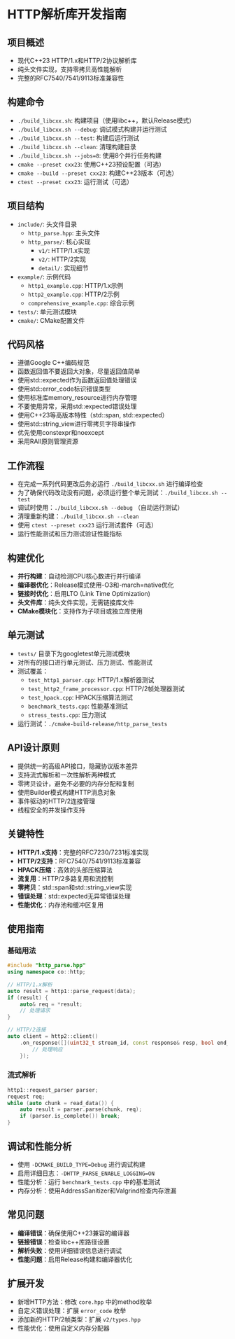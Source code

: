 # HTTP解析库开发指南

## 项目概述
- 现代C++23 HTTP/1.x和HTTP/2协议解析库
- 纯头文件实现，支持零拷贝高性能解析
- 完整的RFC7540/7541/9113标准兼容性

## 构建命令
- `./build_libcxx.sh`: 构建项目（使用libc++，默认Release模式）
- `./build_libcxx.sh --debug`: 调试模式构建并运行测试
- `./build_libcxx.sh --test`: 构建后运行测试
- `./build_libcxx.sh --clean`: 清理构建目录
- `./build_libcxx.sh --jobs=8`: 使用8个并行任务构建
- `cmake --preset cxx23`: 使用C++23预设配置（可选）
- `cmake --build --preset cxx23`: 构建C++23版本（可选）
- `ctest --preset cxx23`: 运行测试（可选）

## 项目结构
- `include/`: 头文件目录
  - `http_parse.hpp`: 主头文件
  - `http_parse/`: 核心实现
    - `v1/`: HTTP/1.x实现
    - `v2/`: HTTP/2实现
    - `detail/`: 实现细节
- `example/`: 示例代码
  - `http1_example.cpp`: HTTP/1.x示例
  - `http2_example.cpp`: HTTP/2示例
  - `comprehensive_example.cpp`: 综合示例
- `tests/`: 单元测试模块
- `cmake/`: CMake配置文件

## 代码风格
- 遵循Google C++编码规范
- 函数返回值不要返回大对象，尽量返回值简单
- 使用std::expected作为函数返回值处理错误
- 使用std::error_code标识错误类型
- 使用标准库memory_resource进行内存管理
- 不要使用异常，采用std::expected错误处理
- 使用C++23等高版本特性（std::span, std::expected）
- 使用std::string_view进行零拷贝字符串操作
- 优先使用constexpr和noexcept
- 采用RAII原则管理资源

## 工作流程
- 在完成一系列代码更改后务必运行 `./build_libcxx.sh` 进行编译检查
- 为了确保代码改动没有问题，必须运行整个单元测试：`./build_libcxx.sh --test`
- 调试时使用：`./build_libcxx.sh --debug` （自动运行测试）
- 清理重新构建：`./build_libcxx.sh --clean`
- 使用 `ctest --preset cxx23` 运行测试套件（可选）
- 运行性能测试和压力测试验证性能指标

## 构建优化
- **并行构建**：自动检测CPU核心数进行并行编译
- **编译器优化**：Release模式使用-O3和-march=native优化
- **链接时优化**：启用LTO (Link Time Optimization)
- **头文件库**：纯头文件实现，无需链接库文件
- **CMake模块化**：支持作为子项目或独立库使用

## 单元测试
- `tests/` 目录下为googletest单元测试模块
- 对所有的接口进行单元测试、压力测试、性能测试
- 测试覆盖：
  - `test_http1_parser.cpp`: HTTP/1.x解析器测试
  - `test_http2_frame_processor.cpp`: HTTP/2帧处理器测试
  - `test_hpack.cpp`: HPACK压缩算法测试
  - `benchmark_tests.cpp`: 性能基准测试
  - `stress_tests.cpp`: 压力测试
- 运行测试：`./cmake-build-release/http_parse_tests`

## API设计原则
- 提供统一的高级API接口，隐藏协议版本差异
- 支持流式解析和一次性解析两种模式
- 零拷贝设计，避免不必要的内存分配和复制
- 使用Builder模式构建HTTP消息对象
- 事件驱动的HTTP/2连接管理
- 线程安全的并发操作支持

## 关键特性
- **HTTP/1.x支持**：完整的RFC7230/7231标准实现
- **HTTP/2支持**：RFC7540/7541/9113标准兼容
- **HPACK压缩**：高效的头部压缩算法
- **流复用**：HTTP/2多路复用和流控制
- **零拷贝**：std::span和std::string_view实现
- **错误处理**：std::expected无异常错误处理
- **性能优化**：内存池和缓冲区复用

## 使用指南
### 基础用法
```cpp
#include "http_parse.hpp"
using namespace co::http;

// HTTP/1.x解析
auto result = http1::parse_request(data);
if (result) {
    auto& req = *result;
    // 处理请求
}

// HTTP/2连接
auto client = http2::client()
    .on_response([](uint32_t stream_id, const response& resp, bool end_stream) {
        // 处理响应
    });
```

### 流式解析
```cpp
http1::request_parser parser;
request req;
while (auto chunk = read_data()) {
    auto result = parser.parse(chunk, req);
    if (parser.is_complete()) break;
}
```

## 调试和性能分析
- 使用 `-DCMAKE_BUILD_TYPE=Debug` 进行调试构建
- 启用详细日志：`-DHTTP_PARSE_ENABLE_LOGGING=ON`
- 性能分析：运行 `benchmark_tests.cpp` 中的基准测试
- 内存分析：使用AddressSanitizer和Valgrind检查内存泄漏

## 常见问题
- **编译错误**：确保使用C++23兼容的编译器
- **链接错误**：检查libc++库路径设置
- **解析失败**：使用详细错误信息进行调试
- **性能问题**：启用Release构建和编译器优化

## 扩展开发
- 新增HTTP方法：修改 `core.hpp` 中的method枚举
- 自定义错误处理：扩展 `error_code` 枚举
- 添加新的HTTP/2帧类型：扩展 `v2/types.hpp`
- 性能优化：使用自定义内存分配器